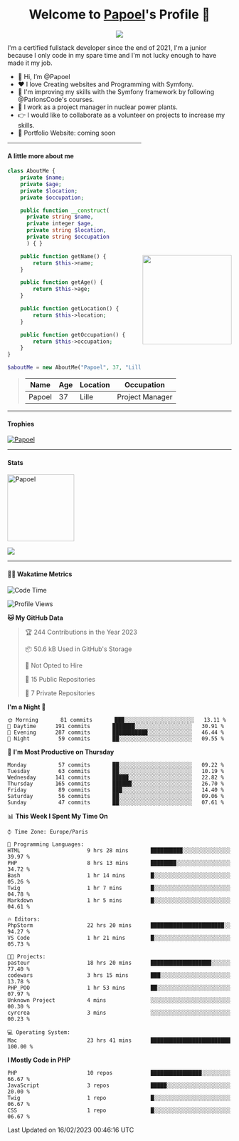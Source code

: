 <p align="center">
  <h1 align="center">Welcome to <a href="https://github.com/Papoel">Papoel</a>'s Profile 👋</h1>
</p>
<p align="center">
  <a align="center" href="https://github.com/DenverCoder1/readme-typing-svg"><img src="https://readme-typing-svg.herokuapp.com?&font=IBM+Plex+Sans&color=F72EE2&size=25&lines=Welcome+to+my+GitHub+Profile!;I'm+a+Junior+.+.+.;I'm+a+backend+developer;I'm+a+in+love+with+Symfony" /></a>
</p>
<p>I'm a certified fullstack developer since the end of 2021, I'm a junior because I only code in my spare time and I'm not lucky enough to have made it my job.
</p>

<div>
  <ul align="left">
    <li>👋 Hi, I’m @Papoel</li>
    <li>❤️ I love Creating websites and Programming with Symfony.</li>
    <li>🌱 I'm improving my skills with the Symfony framework by following @ParlonsCode's courses.</li>
    <li>💼 I work as a project manager in nuclear power plants.</li>
    <li>👉 I would like to collaborate as a volunteer on projects to increase my skills.</li>
    <li>🧐 Portfolio Website: coming soon</li>
  </ul>

<img align="right" style="width:200px; margin-top:50%; display:block;" src="https://media.giphy.com/media/M9gbBd9nbDrOTu1Mqx/giphy.gif">
</div>

---
#### A little more about me
```php
class AboutMe {
    private $name;
    private $age;
    private $location;
    private $occupation;

    public function __construct(
      private string $name, 
      private integer $age, 
      private string $location, 
      private string $occupation
      ) { }

    public function getName() {
        return $this->name;
    }

    public function getAge() {
        return $this->age;
    }

    public function getLocation() {
        return $this->location;
    }

    public function getOccupation() {
        return $this->occupation;
    }
}

$aboutMe = new AboutMe("Papoel", 37, "Lille", "Project Manager");
```
>| Name     | Age | Location   | Occupation     |
>|----------|-----|------------|----------------|
>| Papoel   | 37  | Lille      | Project Manager|

---
#### Trophies

<p align="left">
  <a href="https://github.com/Papoel/github-profile-trophy">
    <img src="https://github-profile-trophy.vercel.app/?username=Papoel&row=2&column=6&theme=onedark&column=8&no-frame=false&no-bg=false" 
         alt="Papoel">
  </a>
</p>

---
#### Stats
<p align="left">
  <img align="center" height="150em" src="https://github-readme-streak-stats.herokuapp.com/?user=Papoel&theme=onedark" alt="Papoel" />
</p>

<p>
<!-- GitHub Stats -->
<picture>
  <source 
    srcset="https://github-readme-stats.vercel.app/api?username=papoel&show_icons=true&theme=dark"
    media="(prefers-color-scheme: dark)"
  />
  <source
    srcset="https://github-readme-stats.vercel.app/api?username=papoel&show_icons=true"
    media="(prefers-color-scheme: light), (prefers-color-scheme: no-preference)"
  />
  <img src="https://github-readme-stats.vercel.app/api?username=papoel&show_icons=true" />
</picture>
</p>

----
####  🧑‍💻 Wakatime Metrics
<!--START_SECTION:waka-->
![Code Time](http://img.shields.io/badge/Code%20Time-3%2C071%20hrs%2052%20mins-blue)

![Profile Views](http://img.shields.io/badge/Profile%20Views-0-blue)

**🐱 My GitHub Data** 

> 🏆 244 Contributions in the Year 2023
 > 
> 📦 50.6 kB Used in GitHub's Storage 
 > 
> 🚫 Not Opted to Hire
 > 
> 📜 15 Public Repositories 
 > 
> 🔑 7 Private Repositories  
 > 
**I'm a Night 🦉** 

```text
🌞 Morning       81 commits       ███░░░░░░░░░░░░░░░░░░░░░░   13.11 % 
🌆 Daytime      191 commits       ███████░░░░░░░░░░░░░░░░░░   30.91 % 
🌃 Evening      287 commits       ███████████░░░░░░░░░░░░░░   46.44 % 
🌙 Night         59 commits       ██░░░░░░░░░░░░░░░░░░░░░░░   09.55 % 

```
📅 **I'm Most Productive on Thursday** 

```text
Monday          57 commits       ██░░░░░░░░░░░░░░░░░░░░░░░   09.22 % 
Tuesday         63 commits       ██░░░░░░░░░░░░░░░░░░░░░░░   10.19 % 
Wednesday      141 commits       █████░░░░░░░░░░░░░░░░░░░░   22.82 % 
Thursday       165 commits       ██████░░░░░░░░░░░░░░░░░░░   26.70 % 
Friday          89 commits       ███░░░░░░░░░░░░░░░░░░░░░░   14.40 % 
Saturday        56 commits       ██░░░░░░░░░░░░░░░░░░░░░░░   09.06 % 
Sunday          47 commits       ██░░░░░░░░░░░░░░░░░░░░░░░   07.61 % 

```


📊 **This Week I Spent My Time On** 

```text
⌚︎ Time Zone: Europe/Paris

💬 Programming Languages: 
HTML                     9 hrs 28 mins       ██████████░░░░░░░░░░░░░░░   39.97 % 
PHP                      8 hrs 13 mins       ████████░░░░░░░░░░░░░░░░░   34.72 % 
Bash                     1 hr 14 mins        █░░░░░░░░░░░░░░░░░░░░░░░░   05.26 % 
Twig                     1 hr 7 mins         █░░░░░░░░░░░░░░░░░░░░░░░░   04.78 % 
Markdown                 1 hr 5 mins         █░░░░░░░░░░░░░░░░░░░░░░░░   04.61 % 

🔥 Editors: 
PhpStorm                 22 hrs 20 mins      ███████████████████████░░   94.27 % 
VS Code                  1 hr 21 mins        █░░░░░░░░░░░░░░░░░░░░░░░░   05.73 % 

🐱‍💻 Projects: 
pasteur                  18 hrs 20 mins      ███████████████████░░░░░░   77.40 % 
codewars                 3 hrs 15 mins       ███░░░░░░░░░░░░░░░░░░░░░░   13.78 % 
PHP_POO                  1 hr 53 mins        ██░░░░░░░░░░░░░░░░░░░░░░░   07.97 % 
Unknown Project          4 mins              ░░░░░░░░░░░░░░░░░░░░░░░░░   00.30 % 
cyrcrea                  3 mins              ░░░░░░░░░░░░░░░░░░░░░░░░░   00.23 % 

💻 Operating System: 
Mac                      23 hrs 41 mins      █████████████████████████   100.00 % 

```

**I Mostly Code in PHP** 

```text
PHP                      10 repos            ████████████████░░░░░░░░░   66.67 % 
JavaScript               3 repos             █████░░░░░░░░░░░░░░░░░░░░   20.00 % 
Twig                     1 repo              █░░░░░░░░░░░░░░░░░░░░░░░░   06.67 % 
CSS                      1 repo              █░░░░░░░░░░░░░░░░░░░░░░░░   06.67 % 

```



 Last Updated on 16/02/2023 00:46:16 UTC
<!--END_SECTION:waka-->

